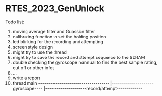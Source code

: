 # RTES_2023_GenUnlock
Todo list:
1. moving average filter and Guassian filter 
2. calibrating function to set the holding position 
3. led blinking for the recording and attempting 
4. screen style design
5. might try to use the thread 
6. might try to save the record and attempt sequence to the SDRAM
7. double checking the gyroscope mannual to find the best sample rating, cut off or other infos
8. ...
10. write a report
11. thread
     main ------------------------------------
              |---------------------gyroscope----
              |---------------------record/attempt-------------

